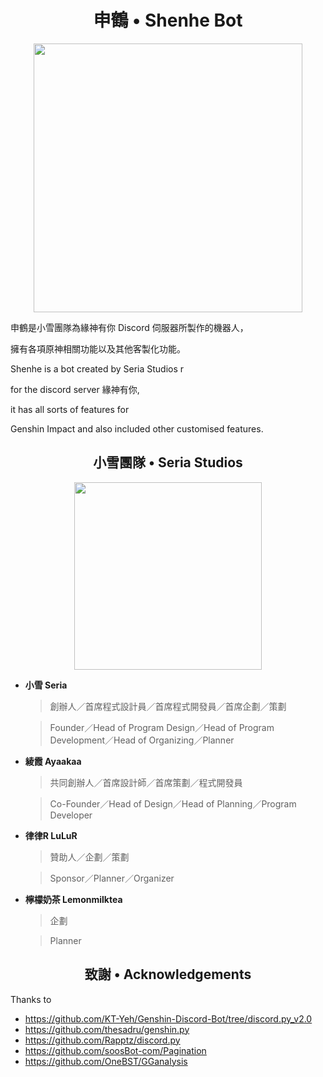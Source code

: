 <h1 align="center">申鶴 • Shenhe Bot</h1>

<p align="center">
<img src="https://i.imgur.com/bwWfOJH.png" width="430" height="430" />
</p>

<p align="center">

申鶴是小雪團隊為緣神有你 Discord 伺服器所製作的機器人，

擁有各項原神相關功能以及其他客製化功能。

</p>

<p align="center">

Shenhe is a bot created by Seria Studios r

for the discord server 緣神有你, 

it has all sorts of features for

Genshin Impact and also included other customised features.

</p>

<h2 align="center">小雪團隊 • Seria Studios</h2>

<p align="center">
<img src="https://i.imgur.com/j2RCDKr.png" width="300" height="300" />
</p>

 - **小雪 Seria**

     > 創辦人／首席程式設計員／首席程式開發員／首席企劃／策劃

     > Founder／Head of Program Design／Head of Program Development／Head of Organizing／Planner

 - **綾霞 Ayaakaa**
 
     > 共同創辦人／首席設計師／首席策劃／程式開發員
     
     > Co-Founder／Head of Design／Head of Planning／Program Developer

 - **律律R LuLuR**
 
     > 贊助人／企劃／策劃

     > Sponsor／Planner／Organizer

 - **檸檬奶茶 Lemonmilktea**
     > 企劃

     > Planner

<h2 align="center">致謝 • Acknowledgements</h2> 

Thanks to

- https://github.com/KT-Yeh/Genshin-Discord-Bot/tree/discord.py_v2.0
- https://github.com/thesadru/genshin.py
- https://github.com/Rapptz/discord.py
- https://github.com/soosBot-com/Pagination
- https://github.com/OneBST/GGanalysis
